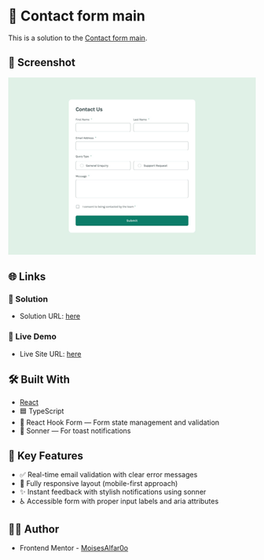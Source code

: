 # 📩 Contact form main

This is a solution to the [Contact form main](https://www.frontendmentor.io/challenges/base-apparel-coming-soon-page-5d46b47f8db8a7063f9331a0). 

## 📸 Screenshot
![Design preview for the Contact form main](./src/assets/design/desktop-design.jpg)

## 🌐 Links

### 🚀 Solution
- Solution URL: [here](https://www.frontendmentor.io/solutions/ping-coming-soon-react-ts-6rmMv7ZzBT)
### 🔗 Live Demo
- Live Site URL: [here](https://ping-coming-soon-peach.vercel.app/)


## 🛠️ Built With

- [React](https://reactjs.org/)
- 🟦 TypeScript
- 🔄 React Hook Form — Form state management and validation
- 🔔 Sonner — For toast notifications

## 🎯 Key Features

- ✅ Real-time email validation with clear error messages
- 📱 Fully responsive layout (mobile-first approach)
- ✨ Instant feedback with stylish notifications using sonner
- ♿️ Accessible form with proper input labels and aria attributes

## 👨‍💻 Author

- Frontend Mentor - [MoisesAlfar0o](https://www.frontendmentor.io/profile/MoisesAlfar0o)
